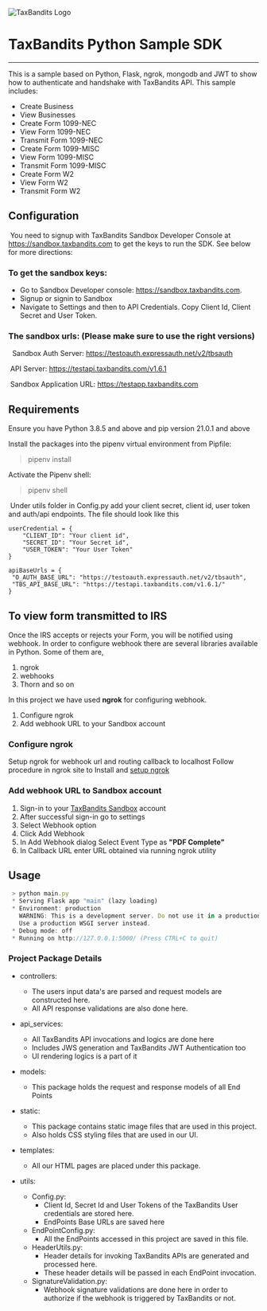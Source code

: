 ![TaxBandits Logo](/static/logo.png)
​

# TaxBandits Python Sample SDK

***
This is a sample based on Python, Flask, ngrok, mongodb and JWT to show how to authenticate and handshake with
TaxBandits API. This sample includes:
​

- Create Business
- View Businesses
- Create Form 1099-NEC
- View Form 1099-NEC
- Transmit Form 1099-NEC
- Create Form 1099-MISC
- View Form 1099-MISC
- Transmit Form 1099-MISC
- Create Form W2
- View Form W2
- Transmit Form W2 ​

## Configuration

​ You need to signup with TaxBandits Sandbox Developer Console at https://sandbox.taxbandits.com to get the keys to run
the SDK. See below for more directions:

### To get the sandbox keys:

- Go to Sandbox Developer console: https://sandbox.taxbandits.com. ​
- Signup or signin to Sandbox ​
- Navigate to Settings and then to API Credentials. Copy Client Id, Client Secret and User Token. ​ ​

### The sandbox urls: (Please make sure to use the right versions)

​ ​ Sandbox Auth Server: https://testoauth.expressauth.net/v2/tbsauth
​

​ API Server: https://testapi.taxbandits.com/v1.6.1
​

​ Sandbox Application URL: https://testapp.taxbandits.com
​

## Requirements

Ensure you have Python 3.8.5 and above and pip version 21.0.1 and above

Install the packages into the pipenv virtual environment from Pipfile:
> pipenv install

Activate the Pipenv shell:
​
> pipenv shell


​ Under utils folder in Config.py add your client secret, client id, user token and auth/api endpoints. The file should
look like this ​

```
userCredential = {
    "CLIENT_ID": "Your client id",
    "SECRET_ID": "Your Secret id",
    "USER_TOKEN": "Your User Token"
}
​
apiBaseUrls = {
 "O_AUTH_BASE_URL": "https://testoauth.expressauth.net/v2/tbsauth",
 "TBS_API_BASE_URL": "https://testapi.taxbandits.com/v1.6.1/"
}
```

## To view form transmitted to IRS

Once the IRS accepts or rejects your Form, you will be notified using webhook. In order to configure webhook there are
several libraries available in Python. Some of them are,

1. ngrok
2. webhooks
3. Thorn and so on

In this project we have used __ngrok__ for configuring webhook.

1. Configure ngrok
2. Add webhook URL to your Sandbox account

### Configure ngrok

Setup ngrok for webhook url and routing callback to localhost Follow procedure in ngrok site to Install
and [setup ngrok](https://ngrok.com/download)

### Add webhook URL to Sandbox account

1. Sign-in to your [TaxBandits Sandbox](https://sandbox.taxbandits.com/) account
2. After successful sign-in go to settings
3. Select Webhook option
4. Click Add Webhook
5. In Add Webhook dialog Select Event Type as __"PDF Complete"__
6. In Callback URL enter URL obtained via running ngrok utility

## Usage

```javascript {highlight=[1, 7]}
 > python main.py
 * Serving Flask app "main" (lazy loading)
 * Environment: production
   WARNING: This is a development server. Do not use it in a production deployment.
   Use a production WSGI server instead.
 * Debug mode: off
 * Running on http://127.0.0.1:5000/ (Press CTRL+C to quit)
```

### Project Package Details

* controllers:
    - The users input data's are parsed and request models are constructed here.
    - All API response validations are also done here.
    
* api_services:
    - All TaxBandits API invocations and logics are done here
    - Includes JWS generation and TaxBandits JWT Authentication too
    - UI rendering logics is a part of it
    
* models:
    - This package holds the request and response models of all End Points
    
* static:
    - This package contains static image files that are used in this project.
    - Also holds CSS styling files that are used in our UI.
    
* templates:
    - All our HTML pages are placed under this package.
    
* utils:
    - Config.py:
        - Client Id, Secret Id and User Tokens of the TaxBandits User credentials are stored here.
        - EndPoints Base URLs are saved here
    - EndPointConfig.py:
        - All the EndPoints accessed in this project are saved in this file.
    - HeaderUtils.py:
        - Header details for invoking TaxBandits APIs are generated and processed here.
        - These header details will be passed in each EndPoint invocation.
    - SignatureValidation.py:
        - Webhook signature validations are done here in order to authorize if the webhook is triggered by TaxBandits or not.
